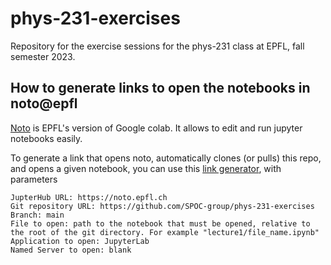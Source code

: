# phys-231-exercises

Repository for the exercise sessions for the phys-231 class at EPFL, fall semester 2023.

## How to generate links to open the notebooks in noto@epfl

[Noto](https://www.epfl.ch/education/educational-initiatives/jupyter-notebooks-for-education/one-click-access-to-jupyter-notebooks-online-with-noto/) is EPFL's version of Google colab.
It allows to edit and run jupyter notebooks easily. 

To generate a link that opens noto, automatically clones (or pulls) this repo, and opens a given notebook, you can use this [link generator](https://nbgitpuller.readthedocs.io/en/latest/link.html), with parameters

    JupterHub URL: https://noto.epfl.ch
    Git repository URL: https://github.com/SPOC-group/phys-231-exercises
    Branch: main
    File to open: path to the notebook that must be opened, relative to the root of the git directory. For example "lecture1/file_name.ipynb"
    Application to open: JupyterLab
    Named Server to open: blank